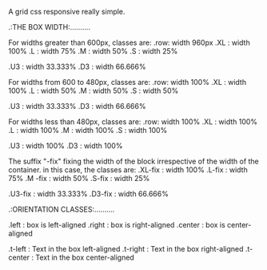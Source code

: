A grid css responsive really simple.


.:THE BOX WIDTH:..........

For widths greater than 600px, classes are:
.row: width 960px
.XL : width 100%
.L  : width 75%
.M  : width 50%
.S  : width 25%

.U3 : width 33.333%
.D3 : width 66.666%


For widths from 600 to 480px, classes are:
.row: width 100%
.XL : width 100%
.L  : width 50%
.M  : width 50%
.S  : width 50%

.U3 : width 33.333%
.D3 : width 66.666%


For widths less than 480px, classes are:
.row: width 100%
.XL : width 100%
.L  : width 100%
.M  : width 100%
.S  : width 100%

.U3 : width 100%
.D3 : width 100%


The suffix "-fix" fixing the width of the block irrespective of the width of the container.
in this case, the classes are:
.XL-fix : width 100%
.L-fix  : width 75%
.M -fix : width 50%
.S-fix  : width 25%

.U3-fix : width 33.333%
.D3-fix : width 66.666%




.:ORIENTATION CLASSES:..........

.left     : box is left-aligned
.right    : box is right-aligned
.center   : box is center-aligned

.t-left   : Text in the box left-aligned
.t-right  : Text in the box right-aligned
.t-center : Text in the box center-aligned
